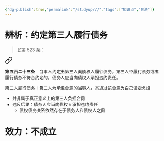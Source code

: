 ```yaml
---
{"dg-publish":true,"permalink":"/studyup///","tags":["知识点","民法"]}
---
```


# 辨析：约定第三人履行债务
>民第 523 条：
<div class="transclusion internal-embed is-loaded"><a class="markdown-embed-link" href="/////#t523" aria-label="Open link"><svg xmlns="http://www.w3.org/2000/svg" width="24" height="24" viewBox="0 0 24 24" fill="none" stroke="currentColor" stroke-width="2" stroke-linecap="round" stroke-linejoin="round" class="svg-icon lucide-link"><path d="M10 13a5 5 0 0 0 7.54.54l3-3a5 5 0 0 0-7.07-7.07l-1.72 1.71"></path><path d="M14 11a5 5 0 0 0-7.54-.54l-3 3a5 5 0 0 0 7.07 7.07l1.71-1.71"></path></svg></a><div class="markdown-embed">



**第五百二十三条**　当事人约定由第三人向债权人履行债务，第三人不履行债务或者履行债务不符合约定的，债务人应当向债权人承担违约责任。 

</div></div>


第三人履行债务：第三人为承担合意的当事人，其通过该合意为自己设定负担
- 并非属于真正意义上的第三人负担合同
- 违反后果：债务人应当向债权人承担违约责任
	- 债权债务关系依然存在于债务人和债权人之间
# 效力：不成立